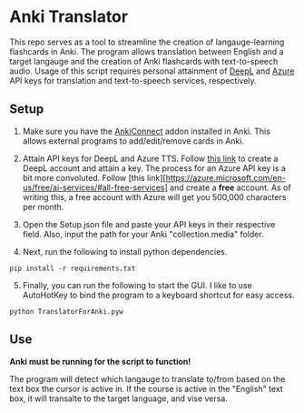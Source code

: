 # Anki Translator

This repo serves as a tool to streamline the creation of langauge-learning flashcards in Anki. The program allows translation between English and a target langauge and the creation of Anki flashcards with text-to-speech audio. Usage of this script requires personal attainment of [DeepL](https://www.deepl.com/pro-api?cta=header-pro-api) and [Azure](https://azure.microsoft.com/en-us/free/ai-services/#all-free-services) API keys for translation and text-to-speech services, respectively.


## Setup
1. Make sure you have the [AnkiConnect](https://ankiweb.net/shared/info/2055492159) addon installed in Anki. This allows external programs to add/edit/remove cards in Anki.

2. Attain API keys for DeepL and Azure TTS. Follow [this link](https://www.deepl.com/pro-api?cta=header-pro-api) to create a DeepL account and attain a key. The process for an Azure API key is a bit more convoluted. Follow [this link][https://azure.microsoft.com/en-us/free/ai-services/#all-free-services] and create a **free** account. As of writing this, a free account with Azure will get you 500,000 characters per month.

3. Open the Setup.json file and paste your API keys in their respective field. Also, input the path for your Anki "collection.media" folder.

4. Next, run the following to install python dependencies.
```
pip install -r requirements.txt
```

5. Finally, you can run the following to start the GUI. I like to use AutoHotKey to bind the program to a keyboard shortcut for easy access.
```
python TranslatorForAnki.pyw
```

## Use
**Anki must be running for the script to function!**

The program will detect which langauge to translate to/from based on the text box the cursor is active in. If the course is active in the "English" text box, it will transalte to the target language, and vise versa.